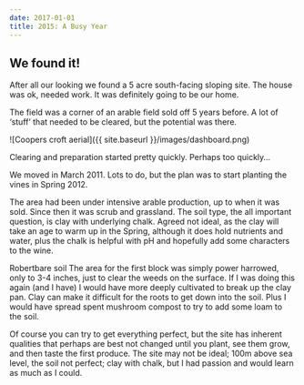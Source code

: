 ```yaml
---
date: 2017-01-01
title: 2015: A Busy Year
---
```


## We found it!
After all our looking we found a 5 acre south-facing sloping site. The house was ok, needed work. It was definitely going to be our home.

The field was a corner of an arable field sold off 5 years before. A lot of ‘stuff’ that needed to be cleared, but the potential was there.

![Coopers croft aerial]({{ site.baseurl }}/images/dashboard.png)

Clearing and preparation started pretty quickly. Perhaps too quickly…

We moved in March 2011. Lots to do, but the plan was to start planting the vines in Spring 2012.

The area had been under intensive arable production, up to when it was sold.  Since then it was scrub and grassland.  The soil type, the all important question, is clay with underlying chalk.  Agreed not ideal, as the clay will take an age to warm up in the Spring, although it does hold nutrients and water, plus the chalk is helpful with pH and hopefully add some characters to the wine.

Robertbare soil
The area for the first block was simply power harrowed, only to 3-4 inches, just to clear the weeds on the surface.  If I was doing this again (and I have) I would have more deeply cultivated to break up the clay pan.  Clay can make it difficult for the roots to get down into the soil.  Plus I would have spread spent mushroom compost to try to add some loam to the soil.

Of course you can try to get everything perfect, but the site has inherent qualities that perhaps are best not changed until you plant, see them grow, and then taste the first produce.  The site may not be ideal; 100m above sea level, the soil not perfect; clay with chalk, but I had passion and would learn as much as I could.

